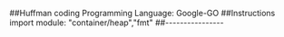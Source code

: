 ##Huffman coding
Programming Language: Google-GO
##Instructions
import module: "container/heap","fmt"
##----------------
